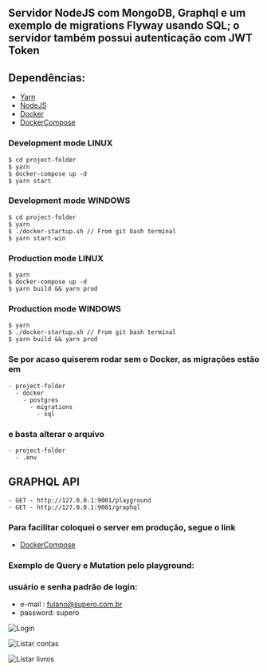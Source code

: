 
## Servidor NodeJS com MongoDB, Graphql e um exemplo de migrations Flyway usando SQL; o servidor também possui autenticação com JWT Token

## Dependências:

- [Yarn](https://yarnpkg.com/pt-BR/)
- [NodeJS](https://nodejs.org/en/)
- [Docker](https://www.docker.com/)
- [DockerCompose](https://docs.docker.com/compose)


### Development mode LINUX
```
$ cd project-folder
$ yarn
$ docker-compose up -d
$ yarn start 
```

### Development mode WINDOWS
```
$ cd project-folder
$ yarn
$ ./docker-startup.sh // From git bash terminal
$ yarn start-win
```

### Production mode LINUX
```
$ yarn
$ docker-compose up -d
$ yarn build && yarn prod 
```

### Production mode WINDOWS
```
$ yarn
$ ./docker-startup.sh // From git bash terminal
$ yarn build && yarn prod 
```

### Se por acaso quiserem rodar sem o Docker, as migrações estão em

```
- project-folder
  - docker
    - postgres
      - migrations
        - sql
```

### e basta alterar o arquivo

```
- project-folder
  - .env 
```

## GRAPHQL API
```
- GET - http://127.0.0.1:9001/playground
- GET - http://127.0.0.1:9001/graphql
```

### Para facilitar coloquei o server em produção, segue o link
  - [DockerCompose](http://209.97.131.195:9001/playground)


### Exemplo de Query e Mutation pelo playground:

### usuário e senha padrão de login:
  - e-mail : fulano@supero.com.br
  - password: supero

![Login](https://raw.githubusercontent.com/vmontanheiro/supero-challenge-server/master/login.png)

![Listar contas](https://raw.githubusercontent.com/vmontanheiro/supero-challenge-server/master/account.png)

![Listar livros](https://raw.githubusercontent.com/vmontanheiro/supero-challenge-server/master/book.png)


